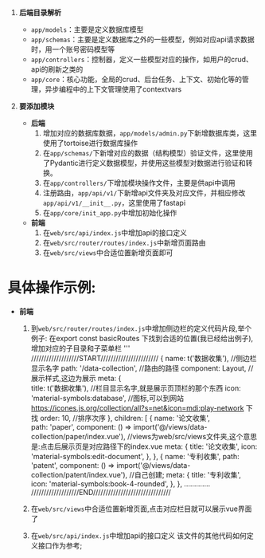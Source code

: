 1. **后端目录解析**
   - `app/models`：主要是定义数据库模型
   - `app/schemas`：主要是定义数据库之外的一些模型，例如对应api请求数据时，用一个账号密码模型等
   - `app/controllers`：控制器，定义一些模型对应的操作，如用户的crud、api的刷新之类的
   - `app/core`：核心功能，全局的crud、后台任务、上下文、初始化等的管理，异步编程中的上下文管理使用了contextvars


2. **要添加模块**
   - **后端**
     1. 增加对应的数据库数据，`app/models/admin.py`下新增数据库类，这里使用了tortoise进行数据库操作
     2. 在`app/schemas/`下新增对应的数据（结构模型）验证文件，这里使用了Pydantic进行定义数据模型，并使用这些模型对数据进行验证和转换。
     3. 在`app/controllers/`下增加模块操作文件，主要是供api中调用
     4. 注册路由，`app/api/v1/`下新增api文件夹及对应文件，并相应修改`app/api/v1/__init__.py`，这里使用了fastapi
     5. 在`app/core/init_app.py`中增加初始化操作
   - **前端**
     1. 在`web/src/api/index.js`中增加api的接口定义
     2. 在`web/src/router/routes/index.js`中新增页面路由
     3. 在`web/src/views`中合适位置新增页面即可



# 具体操作示例:
   - **前端**

     1. 到`web/src/router/routes/index.js`中增加侧边栏的定义代码片段,举个例子:
     在export const basicRoutes 下找到合适的位置(我已经给出例子),增加对应的子目录和子菜单栏
     '''
    ///////////////////START///////////////////////
  {
    name: t('数据收集'),           //侧边栏显示名字
    path: '/data-collection',      //路由的路径
    component: Layout,             //展示样式,这边为展示
    meta: {                          
      title: t('数据收集'),         //栏目显示名字,就是展示页顶栏的那个东西
      icon: 'material-symbols:database',   //图标,可以到网站   https://icones.js.org/collection/all?s=net&icon=mdi:play-network  下找
      order: 10,                   //排序次序
    },
    children: [
      {
        name: '论文收集',            
        path: 'paper',
        component: () => import('@/views/data-collection/paper/index.vue'),  //views为web/src/views文件夹,这个意思是:点击后展示页是对应路径下的index.vue
        meta: {
          title: '论文收集',
          icon: 'material-symbols:edit-document',
        },
      },
      {
        name: '专利收集',
        path: 'patent',
        component: () => import('@/views/data-collection/patent/index.vue'),  //自己创建;
        meta: {
          title: '专利收集',
          icon: 'material-symbols:book-4-rounded',
        },
      },
      .............
      ///////////////////END///////////////////////////////
     2. 在`web/src/views`中合适位置新增页面,点击对应栏目就可以展示vue界面了

     3. 在`web/src/api/index.js`中增加api的接口定义
     该文件的其他代码如何定义接口作为参考;